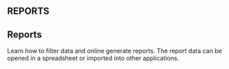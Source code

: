 REPORTS
--

## Reports

Learn how to filter data and online generate reports. The report data can be opened in a spreadsheet or imported into other applications.